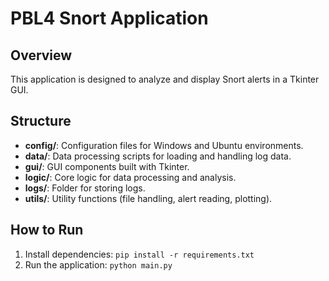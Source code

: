 # PBL4 Snort Application

## Overview
This application is designed to analyze and display Snort alerts in a Tkinter GUI.

## Structure
- **config/**: Configuration files for Windows and Ubuntu environments.
- **data/**: Data processing scripts for loading and handling log data.
- **gui/**: GUI components built with Tkinter.
- **logic/**: Core logic for data processing and analysis.
- **logs/**: Folder for storing logs.
- **utils/**: Utility functions (file handling, alert reading, plotting).

## How to Run
1. Install dependencies: `pip install -r requirements.txt`
2. Run the application: `python main.py`